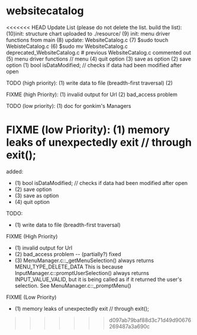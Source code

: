 websitecatalog
==============
<<<<<<< HEAD
Update List (please do not delete the list. build the list):
(10)init: structure chart uploaded to ./resource/
(9) init: menu driver functions from main
(8) update: WebsiteCatalog.c
(7) $sudo touch WebisteCatalog.c
(6) $sudo mv WebsiteCatalog.c deprecated_WebsiteCatalog.c # previous WebsiteCatalog.c commented out
(5) menu driver functions // menu
(4) quit option
(3) save as option
(2) save option
(1) bool isDataModified; // checks if data had been modified after open

TODO (high priority):
(1) write data to file (breadth-first traversal)
(2) 


FIXME (high Priority):
(1) invalid output for Url
(2) bad_access problem


TODO (low priority):
(1) doc for gonkim's Managers

FIXME (low Priority):
(1) memory leaks of unexpectedly exit // through exit();
=======
added:
* (1) bool isDataModified; // checks if data had been modified after open
* (2) save option
* (3) save as option
* (4) quit option

TODO:
* (1) write data to file (breadth-first traversal)

FIXME (High Priority)
* (1) invalid output for Url
* (2) bad_access problem -- (partially?) fixed
* (3) MenuManager.c::_getMenuSelection() always returns MENU_TYPE_DELETE_DATA
    This is because InputManager.c::promptUserSelection() always returns INPUT_VALUE_VALID,
    but it is being called as if it returned the user's selection.
    See MenuManager.c::_promptMenu()

FIXME (Low Priority)
* (1) memory leaks of unexpectedly exit // through exit();
>>>>>>> d097ab79baf88d3c71d49d90676269487a3a690c
